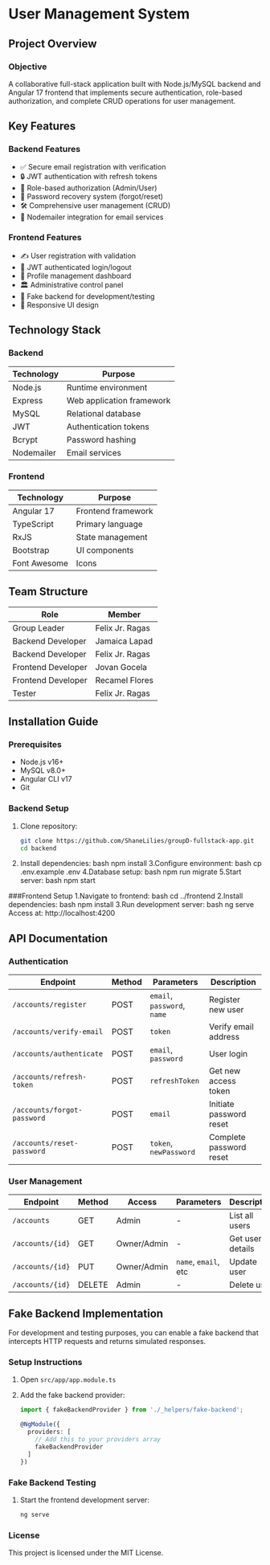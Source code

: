 # User Management System
## Project Overview

### Objective
A collaborative full-stack application built with Node.js/MySQL backend and Angular 17 frontend that implements secure authentication, role-based authorization, and complete CRUD operations for user management.

## Key Features
### Backend Features
- ✅ Secure email registration with verification
- 🔒 JWT authentication with refresh tokens
- 👥 Role-based authorization (Admin/User)
- 🔑 Password recovery system (forgot/reset)
- 🛠️ Comprehensive user management (CRUD)
- 📧 Nodemailer integration for email services
### Frontend Features
- ✍️ User registration with validation
- 🔐 JWT authenticated login/logout
- 👤 Profile management dashboard
- 🏛️ Administrative control panel
- 🧪 Fake backend for development/testing
- 🎨 Responsive UI design

## Technology Stack

### Backend
| Technology | Purpose |
|------------|---------|
| Node.js | Runtime environment |
| Express | Web application framework |
| MySQL | Relational database |
| JWT | Authentication tokens |
| Bcrypt | Password hashing |
| Nodemailer | Email services |

### Frontend
| Technology | Purpose |
|------------|---------|
| Angular 17 | Frontend framework |
| TypeScript | Primary language |
| RxJS | State management |
| Bootstrap | UI components |
| Font Awesome | Icons |
## Team Structure
| Role | Member | 
|------|--------|
| Group Leader | Felix Jr. Ragas | 
| Backend Developer | Jamaica Lapad |
| Backend Developer | Felix Jr. Ragas | 
| Frontend Developer | Jovan Gocela | 
| Frontend Developer | Recamel Flores | 
| Tester | Felix Jr. Ragas | 


## Installation Guide
### Prerequisites
- Node.js v16+
- MySQL v8.0+
- Angular CLI v17
- Git
### Backend Setup
1. Clone repository:
   ```bash
   git clone https://github.com/ShaneLilies/groupD-fullstack-app.git
   cd backend
2. Install dependencies:
bash
npm install
3.Configure environment:
bash
cp .env.example .env
4.Database setup:
bash
npm run migrate
5.Start server:
bash
npm start

###Frontend Setup
1.Navigate to frontend:
bash
cd ../frontend
2.Install dependencies:
bash
npm install
3.Run development server:
bash
ng serve
Access at: http://localhost:4200   

## API Documentation
### Authentication
| Endpoint                   | Method | Parameters               | Description                     |
|----------------------------|--------|--------------------------|---------------------------------|
| `/accounts/register`       | POST   | `email`, `password`, `name` | Register new user               |
| `/accounts/verify-email`   | POST   | `token`                  | Verify email address            |
| `/accounts/authenticate`   | POST   | `email`, `password`      | User login                      |
| `/accounts/refresh-token`  | POST   | `refreshToken`           | Get new access token            |
| `/accounts/forgot-password`| POST   | `email`                  | Initiate password reset         |
| `/accounts/reset-password` | POST   | `token`, `newPassword`   | Complete password reset         |
### User Management
| Endpoint          | Method | Access        | Parameters          | Description            |
|-------------------|--------|---------------|---------------------|------------------------|
| `/accounts`       | GET    | Admin         | -                   | List all users         |
| `/accounts/{id}`  | GET    | Owner/Admin   | -                   | Get user details       |
| `/accounts/{id}`  | PUT    | Owner/Admin   | `name`, `email`, etc | Update user            |
| `/accounts/{id}`  | DELETE | Admin         | -                   | Delete user            |

## Fake Backend Implementation
For development and testing purposes, you can enable a fake backend that intercepts HTTP requests and returns simulated responses.

### Setup Instructions
1. Open `src/app/app.module.ts`
2. Add the fake backend provider:

   ```typescript
   import { fakeBackendProvider } from './_helpers/fake-backend';

   @NgModule({
     providers: [
       // Add this to your providers array
       fakeBackendProvider
     ]
   })


### Fake Backend Testing

1. Start the frontend development server:

   ```bash
   ng serve

### License
This project is licensed under the MIT License.
